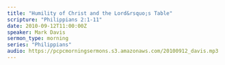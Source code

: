 ```yaml
---
title: "Humility of Christ and the Lord&rsquo;s Table"
scripture: "Philippians 2:1-11"
date: 2010-09-12T11:00:00Z
speaker: Mark Davis
sermon_type: morning
series: "Philippians"
audio: https://pcpcmorningsermons.s3.amazonaws.com/20100912_davis.mp3 
---
```



